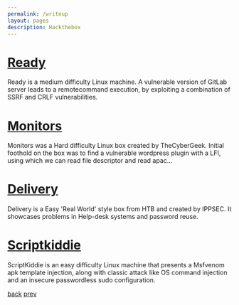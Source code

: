 ```yaml
---
permalink: /writeup
layout: pages
description: Hackthebox
---
```


# [Ready](./Ready/Ready.html)

Ready is a medium difficulty Linux machine. A vulnerable version of GitLab server leads to a remotecommand execution, by exploiting a combination of SSRF and CRLF vulnerabilities.

# [Monitors](/monitors)

Monitors was a Hard difficulty Linux box created by TheCyberGeek. Initial foothold on the box was to find a vulnerable wordpress plugin with a LFI, using which we can read file descriptor and read apac...

# [Delivery](/delivery)

Delivery is a Easy 'Real World' style box from HTB and created by IPPSEC. It showcases problems in Help-desk systems and password reuse.

# [Scriptkiddie](/scriptkiddie)

ScriptKiddie is an easy difficulty Linux machine that presents a Msfvenom apk template injection, along with classic attack like OS command injection and an insecure passwordless sudo configuration.



[back](/) [prev](/writeup2) 